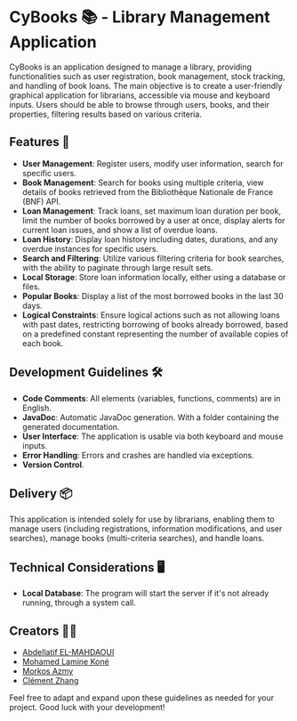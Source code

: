 # CyBooks 📚 - Library Management Application

CyBooks is an application designed to manage a library, providing functionalities such as user registration, book management, stock tracking, and handling of book loans. The main objective is to create a user-friendly graphical application for librarians, accessible via mouse and keyboard inputs. Users should be able to browse through users, books, and their properties, filtering results based on various criteria.

## Features 🌟

- **User Management**: Register users, modify user information, search for specific users.
- **Book Management**: Search for books using multiple criteria, view details of books retrieved from the Bibliothèque Nationale de France (BNF) API.
- **Loan Management**: Track loans, set maximum loan duration per book, limit the number of books borrowed by a user at once, display alerts for current loan issues, and show a list of overdue loans.
- **Loan History**: Display loan history including dates, durations, and any overdue instances for specific users.
- **Search and Filtering**: Utilize various filtering criteria for book searches, with the ability to paginate through large result sets.
- **Local Storage**: Store loan information locally, either using a database or files.
- **Popular Books**: Display a list of the most borrowed books in the last 30 days.
- **Logical Constraints**: Ensure logical actions such as not allowing loans with past dates, restricting borrowing of books already borrowed, based on a predefined constant representing the number of available copies of each book.

## Development Guidelines 🛠️

- **Code Comments**: All elements (variables, functions, comments) are in English.
- **JavaDoc**: Automatic JavaDoc generation. With a folder containing the generated documentation.
- **User Interface**: The application is usable via both keyboard and mouse inputs.
- **Error Handling**: Errors and crashes are handled via exceptions.
- **Version Control**.

## Delivery 📦

This application is intended solely for use by librarians, enabling them to manage users (including registrations, information modifications, and user searches), manage books (multi-criteria searches), and handle loans.

## Technical Considerations 🖥️

- **Local Database**: The program will start the server if it's not already running, through a system call.

## Creators 👨‍💻

- [Abdellatif EL-MAHDAOUI](https://github.com/abdemeh)
- [Mohamed Lamine Koné](https://github.com/mohamedLamine949)
- [Morkos Azmy](https://github.com/Morkosazmy)
- [Clément Zhang](https://github.com/ZepZepPristine)

Feel free to adapt and expand upon these guidelines as needed for your project. Good luck with your development!

